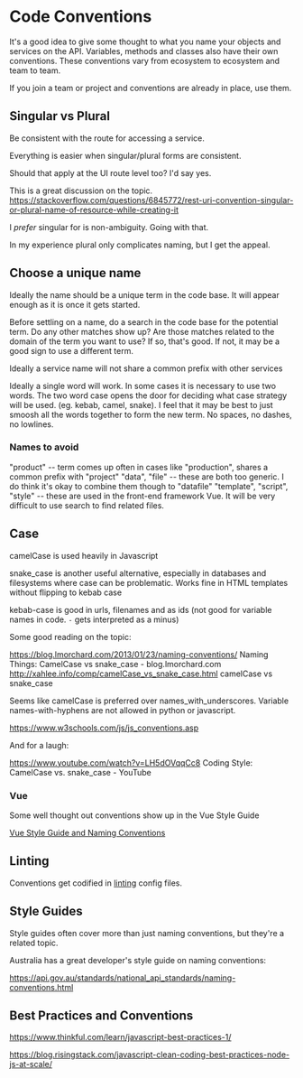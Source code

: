 # Code Conventions

It's a good idea to give some thought to what you name your objects and services on the API. Variables, methods and classes also have their own conventions. These conventions vary from ecosystem to ecosystem and team to team. 

If you join a team or project and conventions are already in place, use them. 


## Singular vs Plural

Be consistent with the route for accessing a service.

Everything is easier when singular/plural forms are consistent. 

Should that apply at the UI route level too? I'd say yes. 

This is a great discussion on the topic. 
https://stackoverflow.com/questions/6845772/rest-uri-convention-singular-or-plural-name-of-resource-while-creating-it

I *prefer* singular for is non-ambiguity. Going with that.

In my experience plural only complicates naming, but I get the appeal. 


## Choose a unique name

Ideally the name should be a unique term in the code base. It will appear enough as it is once it gets started. 

Before settling on a name, do a search in the code base for the potential term. Do any other matches show up? Are those matches related to the domain of the term you want to use? If so, that's good. If not, it may be a good sign to use a different term. 

Ideally a service name will not share a common prefix with other services

Ideally a single word will work. In some cases it is necessary to use two words. The two word case opens the door for deciding what case strategy will be used. (eg. kebab, camel, snake). I feel that it may be best to just smoosh all the words together to form the new term. No spaces, no dashes, no lowlines. 

### Names to avoid

 "product" -- term comes up often in cases like "production", shares a common prefix with "project"
 "data", "file" -- these are both too generic. I do think it's okay to combine them though to "datafile"
 "template", "script", "style" -- these are used in the front-end framework Vue. It will be very difficult to use search to find related files. 


## Case

camelCase is used heavily in Javascript

snake_case is another useful alternative, especially in databases and filesystems where case can be problematic. Works fine in HTML templates without flipping to kebab case

kebab-case is good in urls, filenames and as ids (not good for variable names in code. `-` gets interpreted as a minus)

Some good reading on the topic:

https://blog.lmorchard.com/2013/01/23/naming-conventions/
Naming Things: CamelCase vs snake_case - blog.lmorchard.com
http://xahlee.info/comp/camelCase_vs_snake_case.html
camelCase vs snake_case


Seems like camelCase is preferred over names_with_underscores. Variable names-with-hyphens are not allowed in python or javascript. 

https://www.w3schools.com/js/js_conventions.asp

And for a laugh:

https://www.youtube.com/watch?v=LH5dOVqqCc8
Coding Style: CamelCase vs. snake_case - YouTube

### Vue

Some well thought out conventions show up in the Vue Style Guide

[Vue Style Guide and Naming Conventions](./vue/index.md#style-guide-naming-conventions)


## Linting

Conventions get codified in [linting](linting.md) config files. 

## Style Guides

Style guides often cover more than just naming conventions, but they're a related topic. 

Australia has a great developer's style guide on naming conventions:

https://api.gov.au/standards/national_api_standards/naming-conventions.html

## Best Practices and Conventions

https://www.thinkful.com/learn/javascript-best-practices-1/

https://blog.risingstack.com/javascript-clean-coding-best-practices-node-js-at-scale/

